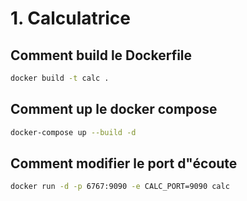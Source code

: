 # 1. Calculatrice


## Comment build le Dockerfile

```bash
docker build -t calc .
```

## Comment up le docker compose

```bash
docker-compose up --build -d
```

## Comment modifier le port d"écoute

```bash
docker run -d -p 6767:9090 -e CALC_PORT=9090 calc 
```

